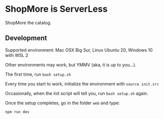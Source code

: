 # ShopMore is ServerLess

ShopMore the catalog.

## Development

Supported environment: Mac OSX Big Sur, Linux Ubuntu 20, Windows 10 with WSL 2

Other environments may work, but YMMV (aka, it is up to you...).

The first time, run `bash setup.sh`

Every time you start to work, initialize the environment with `source init.src`

Occasionally, when the init script will tell you, run `bash setup.sh` again.

Once the setup completes, go in the folder `web` and type:

```
npm run dev
```
